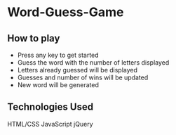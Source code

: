 # Word-Guess-Game

## How to play

* Press any key to get started
* Guess the word with the number of letters displayed
* Letters already guessed will be displayed
* Guesses and number of wins will be updated
* New word will be generated 

## Technologies Used
HTML/CSS
JavaScript
jQuery 
